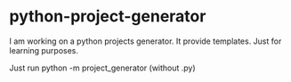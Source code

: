 # python-project-generator
I am working on a python projects generator. It provide templates. Just for learning purposes.

Just run python -m project_generator (without .py)
